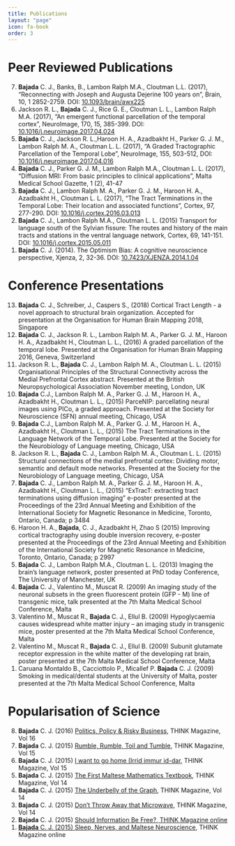 ```yaml
---
title: Publications
layout: "page"
icon: fa-book
order: 3
---
```


# Peer Reviewed Publications

<ol reversed>
  <li> <b>Bajada</b> C. J., Banks, B., Lambon Ralph M.A., Cloutman L.L. (2017), “Reconnecting
       with Joseph and Augusta Dejerine 100 years on”, Brain, 10, 1 2852-2759. DOI: 
       <a href=https://doi.org/10.1093/brain/awx225>10.1093/brain/awx225</a> </li>
  
  <li> Jackson R. L., <b>Bajada</b> C. J., Rice G. E., Cloutman L. L., Lambon Ralph M.A.
       (2017), “An emergent functional parcellation of the temporal cortex”,
       NeuroImage, 170, 15, 385-399. 
       DOI: <a href=https://doi.org/10.1016/j.neuroimage.2017.04.024>10.1016/j.neuroimage.2017.04.024</a></li>
       
  <li> <b>Bajada</b> C. J., Jackson R. L.,Haroon H. A., Azadbakht H., Parker G. J. M., Lambon
       Ralph M. A., Cloutman L. L. (2017), “A Graded Tractographic Parcellation of the
       Temporal Lobe”, NeuroImage, 155, 503-512, DOI:
       <a href=https://doi.org/j.neuroimage.2017.04.016>10.1016/j.neuroimage.2017.04.016</a></li>

  <li> <b>Bajada</b> C. J., Parker G. J. M., Lambon Ralph M.A., Cloutman L. L. (2017),
       “Diffusion MRI: From basic principles to clinical applications”, Malta Medical
       School Gazette, 1 (2), 41-47 </li>

  <li> <b>Bajada</b> C. J., Lambon Ralph M. A., Parker G. J. M., Haroon H. A., Azadbakht H.,
       Cloutman L. L. (2017), “The Tract Terminations in the Temporal Lobe: Their
       location and associated functions”, Cortex, 97, 277-290. DOI:
       <a href=https://doi.org/j.cortex.2016.03.013>10.1016/j.cortex.2016.03.013</a></li>
  
  <li> <b>Bajada</b> C. J., Lambon Ralph M.A., Cloutman L. L. (2015) Transport for language
       south of the Sylvian fissure: The routes and history of the main tracts and
       stations in the ventral language network, Cortex, 69, 141-151. DOI:
       <a href=https://doi.org/10.1016/j.cortex.2015.05.011>10.1016/j.cortex.2015.05.011</a></li>

  <li> <b>Bajada</b> C. J. (2014). The Optimism Bias: A cognitive neuroscience perspective,
       Xjenza, 2, 32-36. DOI:
       <a href=http://www.mcs.org.mt/index.php/xjenza/2014-vol-2-iss-2/140-xjenza-2014-1-4>10.7423/XJENZA.2014.1.04</a></li>
</ol>

# Conference Presentations

<ol reversed>
  <li> <b>Bajada</b> C. J., Schreiber, J., Caspers S., (2018) Cortical Tract Length - a novel
       approach to structural brain organization. Accepted for presentation at the
       Organisation for Human Brain Mapping 2018, Singapore</li>
    
  <li> <b>Bajada</b> C. J., Jackson R. L., Lambon Ralph M. A., Parker G. J. M., Haroon H. A.,
       Azadbakht H., Cloutman L. L., (2016) A graded parcellation of the temporal
       lobe. Presented at the Organisation for Human Brain Mapping 2016, Geneva,
       Switzerland</li>

  <li> Jackson R. L., <b>Bajada</b> C. J., Lambon Ralph M. A., Cloutman L. L. (2015)
       Organisational Principles of the Structural Connectivity across the Medial
       Prefrontal Cortex abstract. Presented at  the British Neuropsychological
       Association November meeting, London, UK</li>
  
  <li> <b>Bajada</b> C.J., Lambon Ralph M. A., Parker G. J. M., Haroon H. A., Azadbakht H.,
       Cloutman L. L., (2015) ParceNIP: parcellating neural images using PICo,
       a graded approach. Presented at  the Society for Neuroscience (SFN) annual
       meeting, Chicago, USA
  
  <li> <b>Bajada</b> C.J., Lambon Ralph M. A., Parker G. J. M., Haroon H. A., Azadbakht H.,
       Cloutman L. L., (2015) The Tract Terminations in the Language Network of the
       Temporal Lobe. Presented at the Society for the Neurobiology of Language
       meeting, Chicago, USA 

  <li> Jackson R. L., <b>Bajada</b> C. J., Lambon Ralph M. A., Cloutman L. L. (2015)
       Structural connections of the medial prefrontal cortex: Dividing motor,
       semantic and default mode networks. Presented at the Society for the
       Neurobiology of Language meeting, Chicago, USA</li>

  <li> <b>Bajada</b> C. J., Lambon Ralph M. A., Parker G. J. M., Haroon H. A., Azadbakht H.,
       Cloutman L. L., (2015) “ExTracT: extracting tract terminations using diffusion
       imaging” e-poster presented at the Proceedings of the 23rd Annual Meeting and
       Exhibition of the International Society for Magnetic Resonance in Medicine,
       Toronto, Ontario, Canada; p 3484</li>

  <li> Haroon H. A., <b>Bajada</b>, C. J., Azadbakht H, Zhao S (2015) Improving cortical
       tractography using double inversion recovery, e-poster presented at the
       Proceedings of the 23rd Annual Meeting and Exhibition of the International
       Society for Magnetic Resonance in Medicine, Toronto, Ontario, Canada; p 2997</li>

  <li> <b>Bajada</b> C. J., Lambon Ralph M.A., Cloutman L. L. (2013) Imaging the brain’s
       language network, poster presented at PhD today Conference, The University of
       Manchester, UK</li>

  <li> <b>Bajada</b> C. J., Valentino M., Muscat R. (2009) An imaging study of the neuronal
       subsets in the green fluorescent protein (GFP - M) line of transgenic mice,
       talk presented at the 7th Malta Medical School Conference, Malta</li>

  <li> Valentino M., Muscat R., <b>Bajada</b> C. J., Ellul B. (2009) Hypoglycaemia causes
       widespread white matter injury – an imaging study in transgenic mice, poster
       presented at the 7th Malta Medical School Conference, Malta</li>

  <li> Valentino M., Muscat R., <b>Bajada</b> C. J., Ellul B. (2009) Subunit glutamate
       receptor expression in the white matter of the developing rat brain, poster
       presented at the 7th Malta Medical School Conference, Malta</li>

  <li> Caruana Montaldo B., Cacciottolo P., Micallef P. <b>Bajada</b> C. J. (2009) Smoking
       in medical/dental students at the University of Malta, poster presented at the
       7th Malta Medical School Conference, Malta</li>
</ol>


# Popularisation of Science

<ol reversed>

  <li> <b>Bajada</b> C. J. (2016) <a href=http://www.um.edu.mt/think/politics-policy-and-risky-business/>
       Politics, Policy & Risky Business</a>, THINK Magazine, Vol 16 </li>
  
  <li> <b>Bajada</b> C. J. (2015) <a href=http://www.um.edu.mt/think/rumble-rumble-toil-and-tumble/>
  Rumble, Rumble, Toil and Tumble</a>, THINK Magazine, Vol 15 </li>
  
  <li> <b>Bajada</b> C. J. (2015) <a href=http://www.um.edu.mt/think/irrid-immur-id-dar-i-want-to-go-home/>
       I want to go home (Irrid immur id-dar</a>, THINK Magazine, Vol 15 </li>

  <li> <b>Bajada</b> C. J. (2015) <a href=http://www.um.edu.mt/think/the-first-maltese-mathematics-textbook/>
       The First Maltese Mathematics Textbook</a>, THINK Magazine, Vol 14 </li>

  <li> <b>Bajada</b> C. J. (2015) <a href=https://www.um.edu.mt/think/the-underbelly-of-the-graph/>
       The Underbelly of the Graph</a>, THINK Magazine, Vol 14 </li>

  <li> <b>Bajada</b> C. J. (2015) <a href=http://www.um.edu.mt/think/dont-throw-away-that-microwave/>
       Don’t Throw Away that Microwave</a>, THINK Magazine, Vol 14 </li>

  <li> <b>Bajada</b> C. J. (2015) <a href=http://www.um.edu.mt/think/should-information-be-free/>
       Should Information Be Free?, THINK Magazine online </li>
                               
  <li> <b>Bajada</b> C. J. (2015) <a href=http://www.um.edu.mt/think/sleep-nerves-and-maltese-neuroscience/> 
  Sleep, Nerves, and Maltese Neuroscience</a>, THINK Magazine online </li>
  
</ol>

